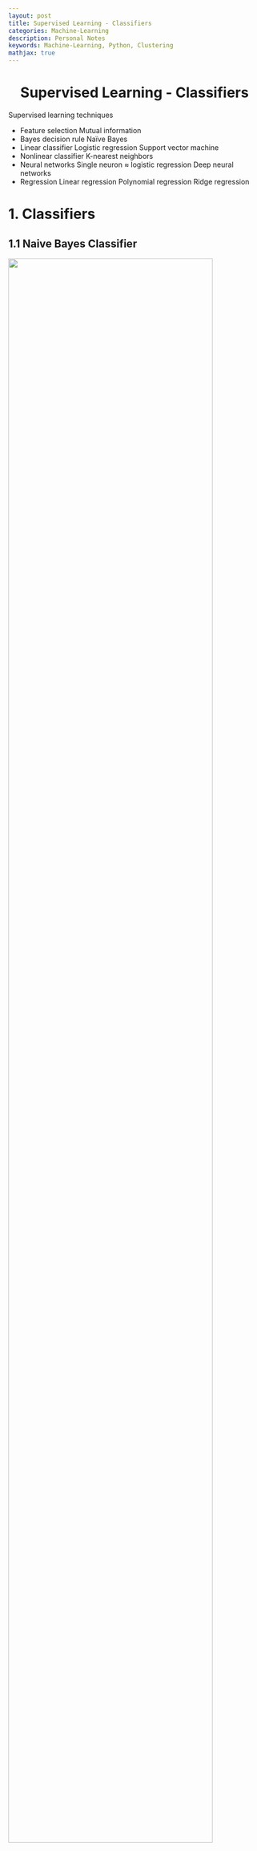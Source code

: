 ```yaml
---
layout: post
title: Supervised Learning - Classifiers
categories: Machine-Learning
description: Personal Notes
keywords: Machine-Learning, Python, Clustering
mathjax: true
---
```


<center>

# Supervised Learning - Classifiers
</center>

Supervised learning techniques
- Feature selection
Mutual information
- Bayes decision rule 
Naïve Bayes
- Linear classifier
Logistic regression 
Support vector machine 
- Nonlinear classifier
K-nearest neighbors
- Neural networks
Single neuron ≈ logistic regression
Deep neural networks
- Regression
Linear regression
Polynomial regression
Ridge regression

# 1. Classifiers
## 1.1 Naive Bayes Classifier
<img src='/images/2022-12/Snipaste_2022-12-12_11-27-18.png' width='90%'>

## 1.2 Nearest Neighbor Classifier (KNN)
<img src='/images/2022-12/Snipaste_2022-12-12_11-28-32.png' width='80%'>

<img src='/images/2022-12/Snipaste_2022-12-12_11-33-47.png' width='80%'>

## 1.3 Maximum Margin Classifier (SVM)

<img src='/images/2022-12/Snipaste_2022-12-12_12-15-43.png' width='80%'>

因为这里的 $c$ 为常数，因此可以除到 "$\ge$" 左侧的参数 $w,b$ 中，这样就得到了 Support Vector Machine(SVM) 的基本形式
$$\min_{w,b}\|w\|^2$$

$$s.t.\text{ }y^i(w^Tx^i+b)\ge 1,\forall i$$

where $y^i=\pm 1$ 表示 $x^i$ 属于 Class 1 or Class 2

<span style="background-color: yellow; color: black;">Support Vectors are the points on the lines $w^Tx+b=\pm 1$</span>

### 1.3.1 Dual problem of SVM
Firstly convert SVM equation to standard form
$$\min_{w,b}\frac{1}{2}w^Tw$$

$$s.t.\text{ }1-y^i(w^Tx^i+b)\le 0,\forall i$$

Then construct Lagrangian function
$$L(w,\alpha,\beta)=\frac{1}{2}w^Tw+\sum_{i=1}^m\alpha_i(1-y^i(w^Tx^i+b))$$

- when $1-y^i(w^Tx^i+b)=0,\alpha_i > 0$
- when $1-y^i(w^Tx^i+b)\ne 0,\alpha_i = 0$

Take derivative and set to zero (找最优的 $w^*$)
$$\frac{\partial L}{\partial w}=0\to w=\sum_{i=1}^m\alpha_iy^ix^i$$

$$\frac{\partial L}{\partial b}=0\to \sum_{i=1}^m\alpha_iy^i=0$$

Plug back into Lagrangian and simplify to get the **dual problem of SVM**:
$$L(w,\alpha,\beta)=\sum_{i=1}^m\alpha_i-\frac{1}{2}\sum_{i,j=1}^m\alpha_i\alpha_jy^iy^j({x^i}^Tx^j)$$

$$s.t.\begin{cases}
  \alpha_i\ge 0 \text{ }\forall i\\
  \sum_i^m\alpha_iy^i=0
\end{cases}$$

通过求解以上 quadratic programming，求得 $\alpha_i^*,y^i$

### 1.3.2 Solve dual problem

<img src='/images/2022-12/Snipaste_2022-12-12_17-44-19.png' width='90%'>

首先求出 $w$:
$$w=\sum_{i=1}^m\alpha_iy^ix^i$$

在对于任意 data $i$ such that $\alpha_i>0$，求出 $b$:
$$1-y^i(w^Tx^i+b)=0$$


# 2. Regression
## 2.1 Linear Regression Model
<img src='/images/2022-12/Snipaste_2022-12-12_22-18-03.png' width='80%'>

## 2.2 Ridge Regression
<img src='/images/2022-12/Snipaste_2022-12-12_22-20-34.png' width='80%'>

## 2.3 Nonlinear Regression
<img src='/images/2022-12/Snipaste_2022-12-13_09-46-14.png' width='80%'>

